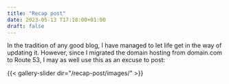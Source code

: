 ```yaml
---
title: "Recap post"
date: 2023-05-13 T17:18:00+01:00
draft: false
---
```

In the tradition of any good blog, I have managed to let life get in the way of updating it. However, since I migrated the domain hosting from domain.com to Route 53, I may as well use this as an excuse to post:

{{< gallery-slider dir="/recap-post/images/" >}}